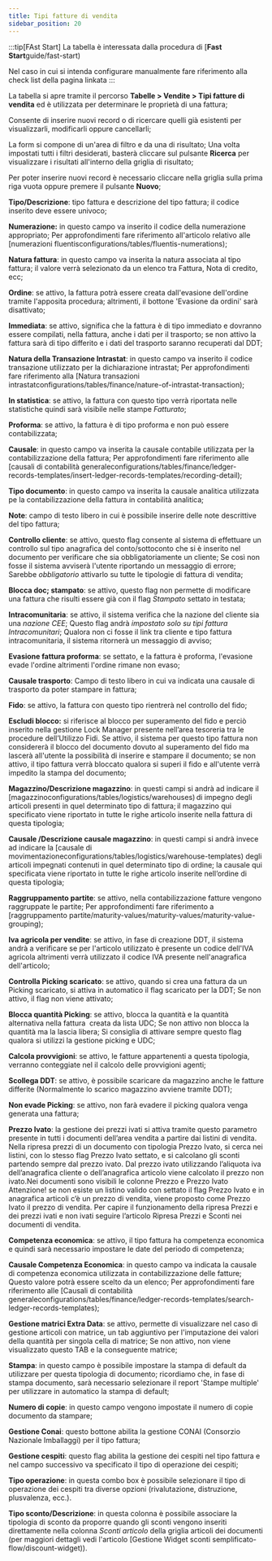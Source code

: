 ```yaml
---
title: Tipi fatture di vendita
sidebar_position: 20
---
```


:::tip[FAst Start]
La tabella è interessata dalla procedura di [**Fast Start**guide/fast-start)

Nel caso in cui si intenda configurare manualmente fare riferimento alla check list della pagina linkata
:::

La tabella si apre tramite il percorso **Tabelle > Vendite > Tipi fatture di vendita** ed è utilizzata per determinare le proprietà di una fattura;

Consente di inserire nuovi record o di ricercare quelli già esistenti per visualizzarli, modificarli oppure cancellarli;

La form si compone di un'area di filtro e da una di risultato; Una volta impostati tutti i filtri desiderati, basterà cliccare sul pulsante **Ricerca** per visualizzare i risultati all'interno della griglia di risultato;

Per poter inserire nuovi record è necessario cliccare nella griglia sulla prima riga vuota oppure premere il pulsante **Nuovo**; 

**Tipo/Descrizione**: tipo fattura e descrizione del tipo fattura; il codice inserito deve essere univoco;

**Numerazione:** in questo campo va inserito il codice della numerazione appropriato; Per approfondimenti fare riferimento all'articolo relativo alle [numerazioni fluentisconfigurations/tables/fluentis-numerations); 

**Natura fattura**: in questo campo va inserita la natura associata al tipo fattura; il valore verrà selezionato da un elenco tra Fattura, Nota di credito, ecc;

**Ordine**: se attivo, la fattura potrà essere creata dall'evasione dell'ordine tramite l'apposita procedura; altrimenti, il bottone 'Evasione da ordini' sarà disattivato;

**Immediata**: se attivo, significa che la fattura è di tipo immediato e dovranno essere compilati, nella fattura, anche i dati per il trasporto; se non attivo la fattura sarà di tipo differito e i dati del trasporto saranno recuperati dal DDT;

**Natura della Transazione Intrastat**: in questo campo va inserito il codice transazione utilizzato per la dichiarazione intrastat; Per approfondimenti fare riferimento alla [Natura transazioni intrastatconfigurations/tables/finance/nature-of-intrastat-transaction); 

**In statistica**: se attivo, la fattura con questo tipo verrà riportata nelle statistiche quindi sarà visibile nelle stampe *Fatturato*;

**Proforma**: se attivo, la fattura è di tipo proforma e non può essere contabilizzata;

**Causale**: in questo campo va inserita la causale contabile utilizzata per la contabilizzazione della fattura; Per approfondimenti fare riferimento alle [causali di contabilità generaleconfigurations/tables/finance/ledger-records-templates/insert-ledger-records-templates/recording-detail);

**Tipo documento**: in questo campo va inserita la causale analitica utilizzata pe la contabilizzazione della fattura in contabilità analitica;

**Note**: campo di testo libero in cui è possibile inserire delle note descrittive del tipo fattura;

**Controllo cliente**: se attivo, questo flag consente al sistema di effettuare un controllo sul tipo anagrafica del conto/sottoconto che si è inserito nel documento per verificare che sia obbligatoriamente un cliente; Se così non fosse il sistema avviserà l'utente riportando un messaggio di errore; Sarebbe *obbligatorio* attivarlo su tutte le tipologie di fattura di vendita;

**Blocca doc; stampato**: se attivo, questo flag non permette di modificare una fattura che risulti essere già con il flag *Stampato* settato in testata;

**Intracomunitaria**: se attivo, il sistema verifica che la nazione del cliente sia una *nazione CEE*; Questo flag andrà *impostato solo su tipi fattura Intracomunitari*; Qualora non ci fosse il link tra cliente e tipo fattura intracomunitaria, il sistema ritornerà un messaggio di avviso;

**Evasione fattura proforma**: se settato, e la fattura è proforma, l'evasione evade l'ordine altrimenti l'ordine rimane non evaso;

**Causale trasporto**: Campo di testo libero in cui va indicata una causale di trasporto da poter stampare in fattura;

**Fido**: se attivo, la fattura con questo tipo rientrerà nel controllo del fido;

**Escludi blocco:** si riferisce al blocco per superamento del fido e perciò inserito nella gestione Lock Manager presente nell’area tesoreria tra le procedure dell’Utilizzo Fidi. Se attivo, il sistema per questo tipo fattura non considererà il blocco del documento dovuto al superamento del fido ma lascerà all'utente la possibilità di inserire e stampare il documento; se non attivo, il tipo fattura verrà bloccato qualora si superi il fido e all'utente verrà impedito la stampa del documento; 

**Magazzino/Descrizione magazzino**: in questi campi si andrà ad indicare il [magazzinoconfigurations/tables/logistics/warehouses) di impegno degli articoli presenti in quel determinato tipo di fattura; il magazzino qui specificato viene riportato in tutte le righe articolo inserite nella fattura di questa tipologia; 

**Causale /Descrizione causale magazzino**: in questi campi si andrà invece ad indicare la [causale di movimentazioneconfigurations/tables/logistics/warehouse-templates) degli articoli impegnati contenuti in quel determinato tipo di ordine; la causale qui specificata viene riportato in tutte le righe articolo inserite nell’ordine di questa tipologia; 

**Raggruppamento partite**: se attivo, nella contabilizzazione fatture vengono raggruppate le partite; Per approfondimenti fare riferimento a [raggruppamento partite/maturity-values/maturity-values/maturity-value-grouping); 

**Iva agricola per vendite**: se attivo, in fase di creazione DDT, il sistema andrà a verificare se per l'articolo utilizzato è presente un codice dell'IVA agricola altrimenti verrà utilizzato il codice IVA presente nell'anagrafica dell'articolo;

**Controlla Picking scaricato**: se attivo, quando si crea una fattura da un Picking scaricato, si attiva in automatico il flag scaricato per la DDT; Se non attivo, il flag non viene attivato; 

**Blocca quantità Picking**: se attivo, blocca la quantità e la quantità alternativa nella fattura  creata da lista UDC; Se non attivo non blocca la quantità ma la lascia libera; Si consiglia di attivare sempre questo flag qualora si utilizzi la gestione picking e UDC;

**Calcola provvigioni**: se attivo, le fatture appartenenti a questa tipologia, verranno conteggiate nel il calcolo delle provvigioni agenti;

**Scollega DDT**: se attivo, è possibile scaricare da magazzino anche le fatture differite (Normalmente lo scarico magazzino avviene tramite DDT);

**Non evade Picking**: se attivo, non farà evadere il picking qualora venga generata una fattura;

**Prezzo Ivato**: la gestione dei prezzi ivati si attiva tramite questo parametro presente in tutti i documenti dell’area vendita a partire dai listini di vendita. Nella ripresa prezzi di un documento con tipologia Prezzo Ivato, si cerca nei listini, con lo stesso flag Prezzo Ivato settato, e si calcolano gli sconti partendo sempre dal prezzo ivato. Dal prezzo ivato utilizzando l’aliquota iva dell’anagrafica cliente o dell’anagrafica articolo  viene calcolato il prezzo non ivato.Nei documenti sono visibili le colonne Prezzo e Prezzo Ivato Attenzione! se non esiste un listino valido con settato il flag Prezzo Ivato e in anagrafica articoli c’è un prezzo di vendita, viene proposto come Prezzo Ivato il prezzo di vendita. Per capire il funzionamento della ripresa Prezzi e dei prezzi ivati e non ivati seguire l’articolo Ripresa Prezzi e Sconti nei documenti di vendita.  

**Competenza economica**: se attivo, il tipo fattura ha competenza economica e quindi sarà necessario impostare le date del periodo di competenza;

**Causale Competenza Economica**: in questo campo va indicata la causale di competenza economica utilizzata in contabilizzazione delle fatture; Questo valore potrà essere scelto da un elenco; Per approfondimenti fare riferimento alle [Causali di contabilità generaleconfigurations/tables/finance/ledger-records-templates/search-ledger-records-templates);

**Gestione matrici Extra Data**: se attivo, permette di visualizzare nel caso di gestione articoli con matrice, un tab aggiuntivo per l'imputazione dei valori della quantità per singola cella di matrice; Se non attivo, non viene visualizzato questo TAB e la conseguente matrice;

**Stampa**: in questo campo è possibile impostare la stampa di default da utilizzare per questa tipologia di documento; ricordiamo che, in fase di stampa documento, sarà necessario selezionare il report 'Stampe multiple' per utilizzare in automatico la stampa di default;

**Numero di copie**: in questo campo vengono impostate il numero di copie documento da stampare; 

**Gestione Conai**: questo bottone abilita la gestione CONAI (Consorzio Nazionale Imballaggi) per il tipo fattura;

**Gestione cespiti**: questo flag abilita la gestione dei cespiti nel tipo fattura e nel campo successivo va specificato il tipo di operazione dei cespiti;

**Tipo operazione**: in questa combo box è possibile selezionare il tipo di operazione dei cespiti tra diverse opzioni (rivalutazione, distruzione, plusvalenza, ecc.).       

**Tipo sconto/Descrizione**: in questa colonna è possibile associare la tipologia di sconto da proporre quando gli sconti vengono inseriti direttamente nella colonna *Sconti articolo* della griglia articoli dei documenti (per maggiori dettagli vedi l'articolo [Gestione Widget sconti semplificato-flow/discount-widget)).